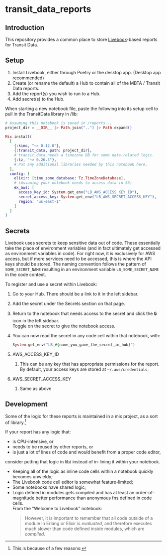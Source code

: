 # transit_data_reports

## Introduction

This repository provides a common place to store [Livebook](https://livebook.dev)-based reports for Transit Data. 

## Setup

1. Install Livebook, either through Poetry or the desktop app. (Desktop app recommended)
2. Create (or rename the default) a Hub to contain all of the MBTA / Transit Data reports.
3. Add the report(s) you wish to run to a Hub.
4. Add secret(s) to the Hub.

When starting a new notebook file, paste the following into its setup cell to pull in the TransitData library in /lib:
```ex
# Assuming this notebook is saved in /reports...
project_dir = __DIR__ |> Path.join("..") |> Path.expand()

Mix.install(
  [
    {:kino, "~> 0.12.0"},
    {:transit_data, path: project_dir},
    # transit_data needs a timezone DB for some date-related logic.
    {:tz, "~> 0.26.5"},
    # Put any additional libraries needed by this notebook here.
  ],
  config: [
    elixir: [time_zone_database: Tz.TimeZoneDatabase],
    # (Assuming your notebook needs to access data in S3)
    ex_aws: [
      access_key_id: System.get_env("LB_AWS_ACCESS_KEY_ID"),
      secret_access_key: System.get_env("LB_AWS_SECRET_ACCESS_KEY"),
      region: "us-east-1"
    ]
  ]
)
```

## Secrets

Livebook uses secrets to keep sensitive data out of code. These essentially take the place of environment variables (and in fact ultimately get accessed as environment variables in code). For right now, it is exclusively for AWS access, but if more services need to be accessed, this is where the API keys should be stored. The naming convention follows the pattern of `SOME_SECRET_NAME` resulting in an environment variable `LB_SOME_SECRET_NAME` in the code context.

To register and use a secret within Livebook:
1. Go to your Hub. There should be a link to it in the left sidebar.
2. Add the secret under the Secrets section on that page.
3. Return to the notebook that needs access to the secret and click the 🔒 icon in the left sidebar.\
   Toggle on the secret to give the notebook access.
4. You can now read the secret in any code cell within that notebook, with:
   ```ex
   System.get_env("LB_#{name_you_gave_the_secret_in_hub}")
   ```

1. AWS_ACCESS_KEY_ID
   1. This can be any key that has appropriate permissions for the report. By default, your access keys are stored at `~/.aws/credentials`. 
2. AWS_SECRET_ACCESS_KEY
   1. Same as above

## Development

Some of the logic for these reports is maintained in a mix project, as a sort of library.[^1]

If your report has any logic that:
- is CPU-intensive, or
- needs to be reused by other reports, or
- is just a lot of lines of code and would benefit from a proper code editor,

consider putting that logic in lib/ instead of in-lining it within your notebook.

[^1]: This is because of a few reasons:
   - Keeping all of the logic as inline code cells within a notebook quickly becomes unwieldy;
   - The Livebook code cell editor is somewhat feature-limited;
   - Some notebooks have shared logic;
   - Logic defined in modules gets compiled and has at least an order-of-magnitude better performance than anonymous fns defined in code cells.\
      From the "Welcome to Livebook" notebook:
      > However, it is important to remember that all code outside of
      > a module in Erlang or Elixir is *evaluated*, and therefore
      > executes much slower than code defined inside modules, which
      > are *compiled*.
